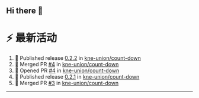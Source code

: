 ## Hi there 👋

<!--

**Here are some ideas to get you started:**

🙋‍♀️ A short introduction - what is your organization all about?
🌈 Contribution guidelines - how can the community get involved?
👩‍💻 Useful resources - where can the community find your docs? Is there anything else the community should know?
🍿 Fun facts - what does your team eat for breakfast?
🧙 Remember, you can do mighty things with the power of [Markdown](https://docs.github.com/github/writing-on-github/getting-started-with-writing-and-formatting-on-github/basic-writing-and-formatting-syntax)
-->


# ⚡ 最新活动

<!--START_SECTION:activity-->
1. 🚀 Published release [0.2.2](https://github.com/kne-union/count-down/releases/tag/0.2.2) in [kne-union/count-down](https://github.com/kne-union/count-down)
2. 🎉 Merged PR [#4](https://github.com/kne-union/count-down/pull/4) in [kne-union/count-down](https://github.com/kne-union/count-down)
3. 💪 Opened PR [#4](https://github.com/kne-union/count-down/pull/4) in [kne-union/count-down](https://github.com/kne-union/count-down)
4. 🚀 Published release [0.2.1](https://github.com/kne-union/count-down/releases/tag/0.2.1) in [kne-union/count-down](https://github.com/kne-union/count-down)
5. 🎉 Merged PR [#3](https://github.com/kne-union/count-down/pull/3) in [kne-union/count-down](https://github.com/kne-union/count-down)
<!--END_SECTION:activity-->

---
